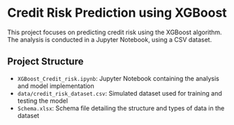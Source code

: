 # Credit Risk Prediction using XGBoost
This project focuses on predicting credit risk using the XGBoost algorithm. The analysis is conducted in a Jupyter Notebook, using a CSV dataset.

## Project Structure
- `XGBoost_Credit_risk.ipynb`: Jupyter Notebook containing the analysis and model implementation
- `data/credit_risk_dataset.csv`: Simulated dataset used for training and testing the model
- `Schema.xlsx`: Schema file detailing the structure and types of data in the dataset


